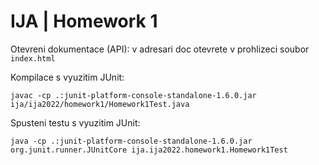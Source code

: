 # IJA | Homework 1

Otevreni dokumentace (API): v adresari doc otevrete v prohlizeci soubor `index.html`

Kompilace s vyuzitim JUnit:
```
javac -cp .:junit-platform-console-standalone-1.6.0.jar ija/ija2022/homework1/Homework1Test.java 
```

Spusteni testu s vyuzitim JUnit:
```
java -cp .:junit-platform-console-standalone-1.6.0.jar org.junit.runner.JUnitCore ija.ija2022.homework1.Homework1Test
```
